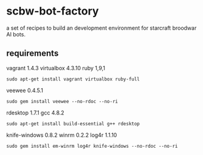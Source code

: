 # scbw-bot-factory
a set of recipes to build an development environment for starcraft broodwar AI bots.

## requirements

vagrant 1.4.3 virtualbox 4.3.10 ruby 1,9,1
```
sudo apt-get install vagrant virtualbox ruby-full
```
veewee 0.4.5.1
```
sudo gem install veewee --no-rdoc --no-ri
```
rdesktop 1.7.1 gcc 4.8.2
```
sudo apt-get install build-essential g++ rdesktop
```
knife-windows 0.8.2 winrm 0.2.2 log4r 1.1.10
```
sudo gem install em-winrm log4r knife-windows --no-rdoc --no-ri
```